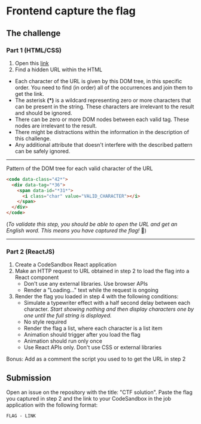 # Frontend capture the flag

## The challenge

### Part 1 (HTML/CSS)

1. Open this [link]({{SERVER_URL}}/challenge)
2. Find a hidden URL within the HTML

- Each character of the URL is given by this DOM tree, in this specific order. You need to find (in order) all of the occurrences and join them to get the link.
- The asterisk **(\*)** is a wildcard representing zero or more characters that can be present in the string. These characters are irrelevant to the result and should be ignored.
- There can be zero or more DOM nodes between each valid tag. These nodes are irrelevant to the result.
- There might be distractions within the information in the description of this challenge.
- Any additional attribute that doesn't interfere with the described pattern can be safely ignored.

---

Pattern of the DOM tree for each valid character of the URL

```html
<code data-class="42*">
  <div data-tag="*36">
    <span data-id="*31*">
      <i class="char" value="VALID_CHARACTER"></i>
    </span>
  </div>
</code>
```

(_To validate this step, you should be able to open the URL and get an English word. This means you have captured the flag!_ 🥳)

---

### Part 2 (ReactJS)

1. Create a CodeSandbox React application
2. Make an HTTP request to URL obtained in step 2 to load the flag into a React component
   - Don't use any external libraries. Use browser APIs
   - Render a "Loading..." text while the request is ongoing
3. Render the flag you loaded in step 4 with the following conditions:
   - Simulate a typewriter effect with a half second delay between each character. _Start showing nothing and then display characters one by one until the full string is displayed._
   - No style required
   - Render the flag a list, where each character is a list item
   - Animation should trigger after you load the flag
   - Animation should run only once
   - Use React APIs only. Don't use CSS or external libraries

Bonus: Add as a comment the script you used to to get the URL in step 2

## Submission

Open an issue on the repository with the title: "CTF solution".
Paste the flag you captured in step 2 and the link to your CodeSandbox in the job application with the following format:

`FLAG - LINK`
